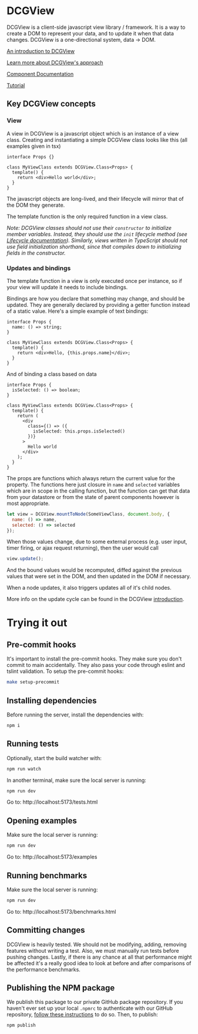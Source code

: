 # DCGView

DCGView is a client-side javascript view library / framework.
It is a way to create a DOM to represent your data, and to update it when that data changes. DCGView is a one-directional system, data -> DOM.

[An introduction to DCGView](./introduction.md)

[Learn more about DCGView's approach](./background.md)

[Component Documentation](./components.md)

[Tutorial](../../../dcgview-inline/tutorial/README.md)

## Key DCGView concepts

### View

A view in DCGView is a javascript object which is an instance of a view class. Creating and instantiating a simple DCGView class looks like this (all examples given in tsx)

```tsx
interface Props {}

class MyViewClass extends DCGView.Class<Props> {
  template() {
    return <div>Hello world</div>;
  }
}
```

The javascript objects are long-lived, and their lifecycle will mirror that of the DOM they generate.

The template function is the only required function in a view class.

_Note: DCGView classes should not use their `constructor` to initialize member variables. Instead, they should use the `init` lifecycle method (see [Lifecycle documentation](./introduction.md#Lifecycle)). Similarly, views written in TypeScript should not use field initialization shorthand, since that compiles down to initializing fields in the constructor._

### Updates and bindings

The template function in a view is only executed once per instance, so if your view will update it needs to include bindings.

Bindings are how you declare that something may change, and should be updated. They are generally declared by providing a getter function instead of a static value. Here's a simple example of text bindings:

```tsx
interface Props {
  name: () => string;
}

class MyViewClass extends DCGView.Class<Props> {
  template() {
    return <div>Hello, {this.props.name}</div>;
  }
}
```

And of binding a class based on data

```tsx
interface Props {
  isSelected: () => boolean;
}

class MyViewClass extends DCGView.Class<Props> {
  template() {
    return (
      <div
        class={() => ({
          isSelected: this.props.isSelected()
        })}
      >
        Hello world
      </div>
    );
  }
}
```

The props are functions which always return the current value for the property. The functions here just closure in `name` and `selected` variables which are in scope in the calling function, but the function can get that data from your datastore or from the state of parent components however is most appropriate.

```js
let view = DCGView.mountToNode(SomeViewClass, document.body, {
  name: () => name,
  selected: () => selected
});
```

When those values change, due to some external process (e.g. user input, timer firing, or ajax request returning), then the user would call

```js
view.update();
```

And the bound values would be recomputed, diffed against the previous values that were set in the DOM, and then updated in the DOM if necessary.

When a node updates, it also triggers updates all of it's child nodes.

More info on the update cycle can be found in the DCGView [introduction](./introduction.md).

# Trying it out

## Pre-commit hooks

It's important to install the pre-commit hooks. They make sure you don't commit to main accidentally. They also pass your code through eslint and tslint validation. To setup the pre-commit hooks:

```bash
make setup-precommit
```

## Installing dependencies

Before running the server, install the dependencies with:

```bash
npm i
```

## Running tests

Optionally, start the build watcher with:

```bash
npm run watch
```

In another terminal, make sure the local server is running:

```bash
npm run dev
```

Go to: http://localhost:5173/tests.html

## Opening examples

Make sure the local server is running:

```bash
npm run dev
```

Go to: http://localhost:5173/examples

## Running benchmarks

Make sure the local server is running:

```bash
npm run dev
```

Go to: http://localhost:5173/benchmarks.html

## Committing changes

DCGView is heavily tested. We should not be modifying, adding, removing features without writing a test. Also, we must manually run tests before pushing changes. Lastly, if there is any chance at all that performance might be affected it's a really good idea to look at before and after comparisons of the performance benchmarks.

## Publishing the NPM package

We publish this package to our private GitHub package repository. If you haven't ever set up your local `.npmrc` to authenticate with our GitHub repository, [follow these instructions](https://docs.github.com/en/packages/guides/configuring-npm-for-use-with-github-packages#authenticating-to-github-packages) to do so. Then, to publish:

```bash
npm publish
```
